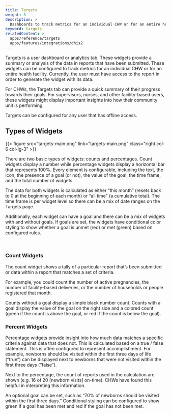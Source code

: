 ```yaml
---
title: Targets
weight: 8
description: >
  Dashboards to track metrics for an individual CHW or for an entire health facility
keyword: targets
relatedContent: >
  apps/reference/targets
  apps/features/integrations/dhis2
---
```

<!-- ## Targets: Performance Dashboards -->

Targets is a user dashboard or analytics tab. These widgets provide a summary or analysis of the data in reports that have been submitted. These widgets can be configured to track metrics for an individual CHW or for an entire health facility. Currently, the user must have access to the report in order to generate the widget with its data.

For CHWs, the Targets tab can provide a quick summary of their progress towards their goals. For supervisors, nurses, and other facility-based users, these widgets might display important insights into how their community unit is performing.

Targets can be configured for any user that has offline access.

## Types of Widgets

{{< figure src="targets-main.png" link="targets-main.png" class="right col-6 col-lg-3" >}}

There are two basic types of widgets: counts and percentages. Count widgets display a number while percentage widgets display a horizontal bar that represents 100%. Every element is configurable, including the text, the icon, the presence of a goal (or not), the value of the goal, the time frame, and the total number of widgets.

The data for both widgets is calculated as either “this month” (resets back to 0 at the beginning of each month) or “all time” (a cumulative total). The time frame is per widget level so there can be a mix of date ranges on the Targets page. 

Additionally, each widget can have a goal and there can be a mix of widgets with and without goals. If goals are set, the widgets have conditional color styling to show whether a goal is unmet (red) or met (green) based on configured rules.

<br clear="all">

### Count Widgets

The count widget shows a tally of a particular report that’s been submitted or data within a report that matches a set of criteria. 

For example, you could count the number of active pregnancies, the number of facility-based deliveries, or the number of households or people registered that month.

Counts without a goal display a simple black number count. Counts with a goal display the value of the goal on the right side and a colored count (green if the count is above the goal, or red if the count is below the goal).

### Percent Widgets

Percentage widgets provide insight into how much data matches a specific criteria against data that does not. This is calculated based on a true / false statement. This is often configured to represent accomplishment. For example, newborns should be visited within the first three days of life (“true”) can be displayed next to newborns that were not visited within the first three days (“false”).

Next to the percentage, the count of reports used in the calculation are shown (e.g. 16 of 20 [newborn visits] on-time). CHWs have found this helpful in interpreting this information. 

An optional goal can be set, such as “70% of newborns should be visited within the first three days.” Conditional styling can be configured to show green if a goal has been met and red if the goal has not been met. 
